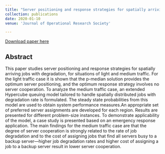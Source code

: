 ```yaml
---
title: "Server positioning and response strategies for spatially arriving jobs with degradation: Light and medium traffic cases"
collection: publications
date: 2020-01-10
venue: 'Journal of Operational Research Society'

---
```



[Download paper here](http://faarabi.github.io/files/paper2.pdf)

## Abstract
This paper studies server positioning and response strategies for spatially arriving jobs with degradation, for situations of light and medium traffic. For the light traffic case it is shown that the p-median
solution provides the optimum server positioning, and the optimum response strategy involves no server
cooperation. To analyze the medium traffic case, an extended Hypercube queuing model tailored to
handle spatially distributed jobs with degradation rate is formulated. The steady state probabilities
from this model are used to obtain system performance measures.An appropriate set of preferred server
assignments are developed for each region. Results are presented for different problem-size instances.
To demonstrate applicability of the model, a case study is presented based on an emergency response
application. The main findings for the medium traffic case are that the degree of server cooperation
is strongly related to the rate of job degradation and to the cost of assigning jobs that find all servers
busy to a backup server—higher job degradation rates and higher cost of assigning a job to a backup
server result in lower server cooperation.
